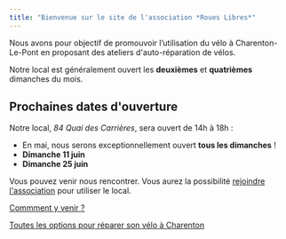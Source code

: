 ```yaml
---
title: "Bienvenue sur le site de l'association *Roues Libres*"
---
```


Nous avons pour objectif de promouvoir l’utilisation du vélo à Charenton-Le-Pont en proposant des ateliers d'auto-réparation de vélos.

Notre local est généralement ouvert les __deuxièmes__ et __quatrièmes__ dimanches du mois.

## Prochaines dates d'ouverture

Notre local, *84 Quai des Carrières*, sera ouvert de 14h à 18h :

- En mai, nous serons exceptionnellement ouvert **tous les dimanches** !
- **Dimanche 11 juin**
- **Dimanche 25 juin**

Vous pouvez venir nous rencontrer. Vous aurez la possibilité [rejoindre l'association](/devenir-membre) pour utiliser le local.

[Commment y venir ?](/local/#comment-y-venir-)

[Toutes les options pour réparer son vélo à Charenton](/reparer-son-velo)
